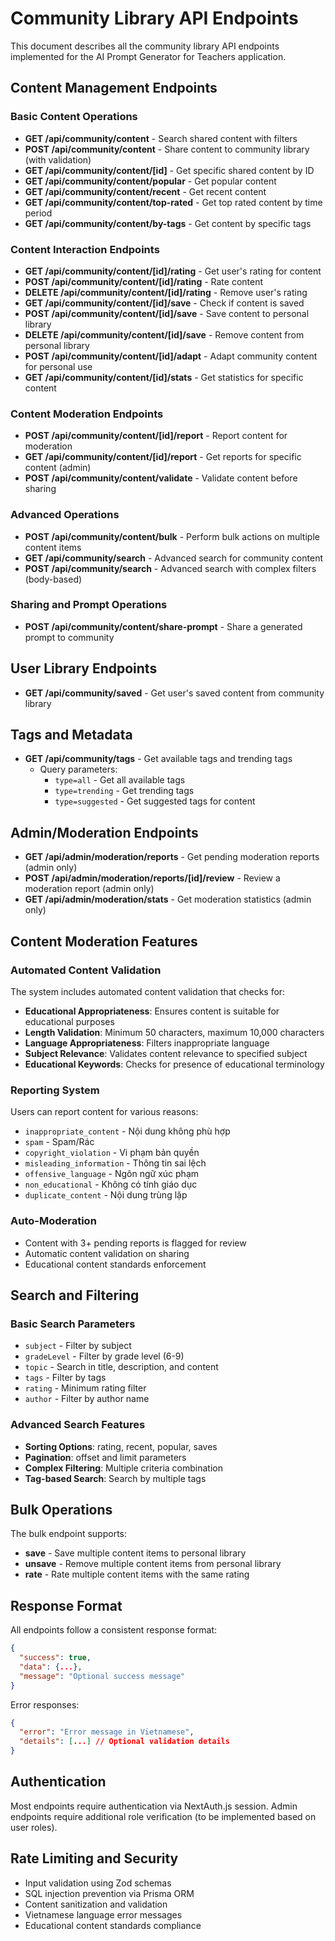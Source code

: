 # Community Library API Endpoints

This document describes all the community library API endpoints implemented for the AI Prompt Generator for Teachers application.

## Content Management Endpoints

### Basic Content Operations

- **GET /api/community/content** - Search shared content with filters
- **POST /api/community/content** - Share content to community library (with validation)
- **GET /api/community/content/[id]** - Get specific shared content by ID
- **GET /api/community/content/popular** - Get popular content
- **GET /api/community/content/recent** - Get recent content
- **GET /api/community/content/top-rated** - Get top rated content by time period
- **GET /api/community/content/by-tags** - Get content by specific tags

### Content Interaction Endpoints

- **GET /api/community/content/[id]/rating** - Get user's rating for content
- **POST /api/community/content/[id]/rating** - Rate content
- **DELETE /api/community/content/[id]/rating** - Remove user's rating
- **GET /api/community/content/[id]/save** - Check if content is saved
- **POST /api/community/content/[id]/save** - Save content to personal library
- **DELETE /api/community/content/[id]/save** - Remove content from personal library
- **POST /api/community/content/[id]/adapt** - Adapt community content for personal use
- **GET /api/community/content/[id]/stats** - Get statistics for specific content

### Content Moderation Endpoints

- **POST /api/community/content/[id]/report** - Report content for moderation
- **GET /api/community/content/[id]/report** - Get reports for specific content (admin)
- **POST /api/community/content/validate** - Validate content before sharing

### Advanced Operations

- **POST /api/community/content/bulk** - Perform bulk actions on multiple content items
- **GET /api/community/search** - Advanced search for community content
- **POST /api/community/search** - Advanced search with complex filters (body-based)

### Sharing and Prompt Operations

- **POST /api/community/content/share-prompt** - Share a generated prompt to community

## User Library Endpoints

- **GET /api/community/saved** - Get user's saved content from community library

## Tags and Metadata

- **GET /api/community/tags** - Get available tags and trending tags
  - Query parameters:
    - `type=all` - Get all available tags
    - `type=trending` - Get trending tags
    - `type=suggested` - Get suggested tags for content

## Admin/Moderation Endpoints

- **GET /api/admin/moderation/reports** - Get pending moderation reports (admin only)
- **POST /api/admin/moderation/reports/[id]/review** - Review a moderation report (admin only)
- **GET /api/admin/moderation/stats** - Get moderation statistics (admin only)

## Content Moderation Features

### Automated Content Validation

The system includes automated content validation that checks for:

- **Educational Appropriateness**: Ensures content is suitable for educational purposes
- **Length Validation**: Minimum 50 characters, maximum 10,000 characters
- **Language Appropriateness**: Filters inappropriate language
- **Subject Relevance**: Validates content relevance to specified subject
- **Educational Keywords**: Checks for presence of educational terminology

### Reporting System

Users can report content for various reasons:

- `inappropriate_content` - Nội dung không phù hợp
- `spam` - Spam/Rác
- `copyright_violation` - Vi phạm bản quyền
- `misleading_information` - Thông tin sai lệch
- `offensive_language` - Ngôn ngữ xúc phạm
- `non_educational` - Không có tính giáo dục
- `duplicate_content` - Nội dung trùng lặp

### Auto-Moderation

- Content with 3+ pending reports is flagged for review
- Automatic content validation on sharing
- Educational content standards enforcement

## Search and Filtering

### Basic Search Parameters

- `subject` - Filter by subject
- `gradeLevel` - Filter by grade level (6-9)
- `topic` - Search in title, description, and content
- `tags` - Filter by tags
- `rating` - Minimum rating filter
- `author` - Filter by author name

### Advanced Search Features

- **Sorting Options**: rating, recent, popular, saves
- **Pagination**: offset and limit parameters
- **Complex Filtering**: Multiple criteria combination
- **Tag-based Search**: Search by multiple tags

## Bulk Operations

The bulk endpoint supports:

- **save** - Save multiple content items to personal library
- **unsave** - Remove multiple content items from personal library
- **rate** - Rate multiple content items with the same rating

## Response Format

All endpoints follow a consistent response format:

```json
{
  "success": true,
  "data": {...},
  "message": "Optional success message"
}
```

Error responses:

```json
{
  "error": "Error message in Vietnamese",
  "details": [...] // Optional validation details
}
```

## Authentication

Most endpoints require authentication via NextAuth.js session. Admin endpoints require additional role verification (to be implemented based on user roles).

## Rate Limiting and Security

- Input validation using Zod schemas
- SQL injection prevention via Prisma ORM
- Content sanitization and validation
- Vietnamese language error messages
- Educational content standards compliance